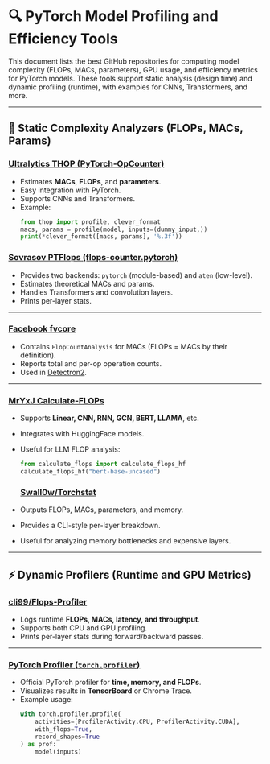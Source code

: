 # 🔍 PyTorch Model Profiling and Efficiency Tools

This document lists the best GitHub repositories for computing model complexity (FLOPs, MACs, parameters), GPU usage, and efficiency metrics for PyTorch models. These tools support static analysis (design time) and dynamic profiling (runtime), with examples for CNNs, Transformers, and more.

---

## 🧮 Static Complexity Analyzers (FLOPs, MACs, Params)

### [Ultralytics THOP (PyTorch-OpCounter)](https://github.com/Lyken17/pytorch-OpCounter)
- Estimates **MACs**, **FLOPs**, and **parameters**.
- Easy integration with PyTorch.
- Supports CNNs and Transformers.
- Example:
  ```python
  from thop import profile, clever_format
  macs, params = profile(model, inputs=(dummy_input,))
  print(*clever_format([macs, params], '%.3f'))
  ```

### [Sovrasov PTFlops (flops-counter.pytorch)](https://github.com/sovrasov/flops-counter.pytorch)
- Provides two backends: `pytorch` (module-based) and `aten` (low-level).
- Estimates theoretical MACs and params.
- Handles Transformers and convolution layers.
- Prints per-layer stats.

---

### [Facebook fvcore](https://github.com/facebookresearch/fvcore)
- Contains `FlopCountAnalysis` for MACs (FLOPs = MACs by their definition).
- Reports total and per-op operation counts.
- Used in [Detectron2](https://github.com/facebookresearch/detectron2).

---

### [MrYxJ Calculate-FLOPs](https://github.com/MrYxJ/Calculate-FLOPs)
- Supports **Linear, CNN, RNN, GCN, BERT, LLAMA**, etc.
- Integrates with HuggingFace models.
- Useful for LLM FLOP analysis:
  ```python
  from calculate_flops import calculate_flops_hf
  calculate_flops_hf("bert-base-uncased")
  ```

  ### [Swall0w/Torchstat](https://github.com/Swall0w/torchstat)
- Outputs FLOPs, MACs, parameters, and memory.
- Provides a CLI-style per-layer breakdown.
- Useful for analyzing memory bottlenecks and expensive layers.

---

## ⚡ Dynamic Profilers (Runtime and GPU Metrics)

### [cli99/Flops-Profiler](https://github.com/cli99/Flops-Profiler)
- Logs runtime **FLOPs, MACs, latency, and throughput**.
- Supports both CPU and GPU profiling.
- Prints per-layer stats during forward/backward passes.

---

### [PyTorch Profiler (`torch.profiler`)](https://pytorch.org/docs/stable/profiler.html)
- Official PyTorch profiler for **time, memory, and FLOPs**.
- Visualizes results in **TensorBoard** or Chrome Trace.
- Example usage:
  ```python
  with torch.profiler.profile(
      activities=[ProfilerActivity.CPU, ProfilerActivity.CUDA],
      with_flops=True,
      record_shapes=True
  ) as prof:
      model(inputs)


  
